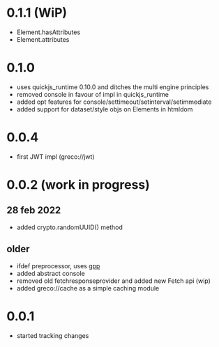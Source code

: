 # 0.1.1 (WiP)

* Element.hasAttributes
* Element.attributes

# 0.1.0

* uses quickjs_runtime 0.10.0 and ditches the multi engine principles
* removed console in favour of impl in quickjs_runtime
* added opt features for console/settimeout/setinterval/setimmediate
* added support for dataset/style objs on Elements in htmldom

# 0.0.4

* first JWT impl (greco://jwt)

# 0.0.2 (work in progress)

## 28 feb 2022

* added crypto.randomUUID() method

## older

* ifdef preprocessor, uses [gpp](https://github.com/Kestrer/gpp)
* added abstract console
* removed old fetchresponseprovider and added new Fetch api (wip)
* added greco://cache as a simple caching module
 
# 0.0.1

* started tracking changes
